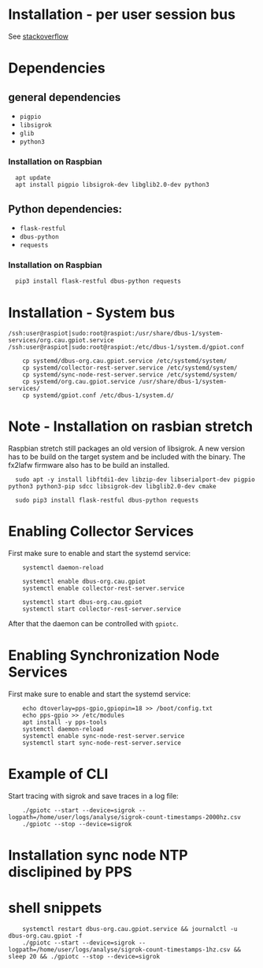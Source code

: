 # Installation - per user session bus
See [stackoverflow](https://serverfault.com/questions/892465/starting-systemd-services-sharing-a-session-d-bus-on-headless-system)

# Dependencies
## general dependencies
- `pigpio`
- `libsigrok`
- `glib`
- `python3`

### Installation on Raspbian
```
  apt update
  apt install pigpio libsigrok-dev libglib2.0-dev python3
```

## Python dependencies:
- `flask-restful`
- `dbus-python`
- `requests`

### Installation on Raspbian
```
  pip3 install flask-restful dbus-python requests
```


# Installation - System bus
`/ssh:user@raspiot|sudo:root@raspiot:/usr/share/dbus-1/system-services/org.cau.gpiot.service`
`/ssh:user@raspiot|sudo:root@raspiot:/etc/dbus-1/system.d/gpiot.conf`

```
    cp systemd/dbus-org.cau.gpiot.service /etc/systemd/system/
    cp systemd/collector-rest-server.service /etc/systemd/system/
    cp systemd/sync-node-rest-server.service /etc/systemd/system/
    cp systemd/org.cau.gpiot.service /usr/share/dbus-1/system-services/
    cp systemd/gpiot.conf /etc/dbus-1/system.d/
```

# Note - Installation on rasbian stretch
Raspbian stretch still packages an old version of libsigrok. A new version has to be build on the target system
and be included with the binary. The fx2lafw firmware also has to be build an installed.
```
  sudo apt -y install libftdi1-dev libzip-dev libserialport-dev pigpio python3 python3-pip sdcc libsigrok-dev libglib2.0-dev cmake

  sudo pip3 install flask-restful dbus-python requests
```

# Enabling Collector Services

First make sure to enable and start the systemd service:

```
    systemctl daemon-reload

    systemctl enable dbus-org.cau.gpiot
    systemctl enable collector-rest-server.service

    systemctl start dbus-org.cau.gpiot
    systemctl start collector-rest-server.service
```

After that the daemon can be controlled with `gpiotc`.

# Enabling Synchronization Node Services

First make sure to enable and start the systemd service:

```
    echo dtoverlay=pps-gpio,gpiopin=18 >> /boot/config.txt
    echo pps-gpio >> /etc/modules
    apt install -y pps-tools
    systemctl daemon-reload
    systemctl enable sync-node-rest-server.service
    systemctl start sync-node-rest-server.service
```

# Example of CLI

Start tracing with sigrok and save traces in a log file:

```
    ./gpiotc --start --device=sigrok --logpath=/home/user/logs/analyse/sigrok-count-timestamps-2000hz.csv
    ./gpiotc --stop --device=sigrok
```


# Installation sync node NTP disclipined by PPS


# shell snippets

```
    systemctl restart dbus-org.cau.gpiot.service && journalctl -u dbus-org.cau.gpiot -f
    ./gpiotc --start --device=sigrok --logpath=/home/user/logs/analyse/sigrok-count-timestamps-1hz.csv && sleep 20 && ./gpiotc --stop --device=sigrok
```
